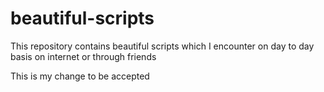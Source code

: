 # beautiful-scripts

This repository contains beautiful scripts which I encounter on day to day basis on internet or through friends

This is my change to be accepted
